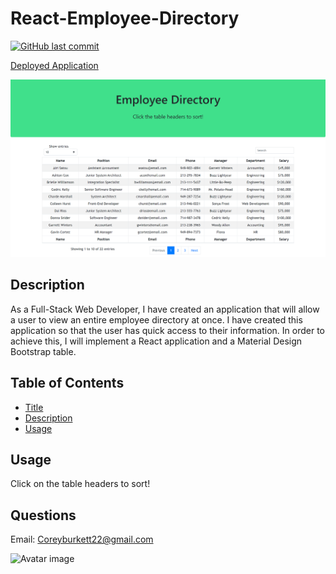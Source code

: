 # React-Employee-Directory

[![GitHub last commit](https://img.shields.io/github/last-commit/cburkett22/React-Employee-Directory)]()

[Deployed Application]()

![Application Screenshot](./public/screenshot.png)

## Description
As a Full-Stack Web Developer, I have created an application that will allow a user to view an entire employee directory at once. I have created this application so that the user has quick access to their information. In order to achieve this, I will implement a React application and a Material Design Bootstrap table.

## Table of Contents

* [Title](#Title)
* [Description](#Description)
* [Usage](#Usage)

## Usage
Click on the table headers to sort!

## Questions
Email: Coreyburkett22@gmail.com

![Avatar image](https://avatars3.githubusercontent.com/u/63064602?v=4/to/img.png)
